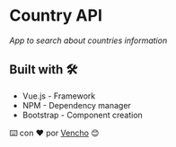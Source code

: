 # Country API

_App to search about countries information_

## Built with 🛠️

- Vue.js - Framework
- NPM - Dependency manager
- Bootstrap - Component creation

⌨️ con ❤️ por [Vencho](https://github.com/BenicioCardozo) 😊
